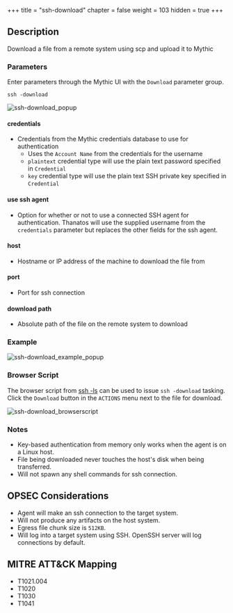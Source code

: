 +++
title = "ssh-download"
chapter = false
weight = 103
hidden = true
+++

## Description
Download a file from a remote system using scp and upload it to Mythic

### Parameters
Enter parameters through the Mythic UI with the `Download` parameter group.
```
ssh -download
```
![ssh-download_popup](../images/ssh-download_popup.png)

#### credentials
 - Credentials from the Mythic credentials database to use for authentication
   * Uses the `Account Name` from the credentials for the username
   * `plaintext` credential type will use the plain text password specified in `Credential`
   * `key` credential type will use the plain text SSH private key specified in
     `Credential`

#### use ssh agent
 - Option for whether or not to use a connected SSH agent for authentication. Thanatos will use
   the supplied username from the `credentials` parameter but replaces the other fields
   for the ssh agent.

#### host
 - Hostname or IP address of the machine to download the file from

#### port
 - Port for ssh connection

#### download path
 - Absolute path of the file on the remote system to download

### Example
![ssh-download_example_popup](../images/ssh-download_example_popup.png)

### Browser Script
The browser script from [ssh -ls](/agents/thanatos/commands/ssh-ls/) can be used to issue `ssh -download` tasking. Click the
`Download` button in the `ACTIONS` menu next to the file for download.

![ssh-download_browserscript](../images/ssh-download_browserscript.png)

### Notes
 - Key-based authentication from memory only works when the agent is on a Linux host.
 - File being downloaded never touches the host's disk when being transferred.
 - Will not spawn any shell commands for ssh connection.

## OPSEC Considerations
 - Agent will make an ssh connection to the target system.
 - Will not produce any artifacts on the host system.
 - Egress file chunk size is `512KB`.
 - Will log into a target system using SSH. OpenSSH server will log connections by
   default.

## MITRE ATT&CK Mapping
 - T1021.004
 - T1020
 - T1030
 - T1041
